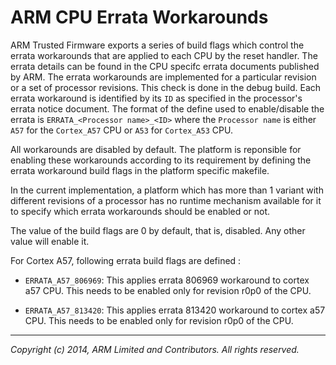 ARM CPU Errata Workarounds
==========================

ARM Trusted Firmware exports a series of build flags which control the
errata workarounds that are applied to each CPU by the reset handler. The
errata details can be found in the CPU specifc errata documents published
by ARM. The errata workarounds are implemented for a particular revision
or a set of processor revisions. This check is done in the debug build.
Each errata workaround is identified by its `ID` as specified in the processor's
errata notice document. The format of the define used to enable/disable the
errata is `ERRATA_<Processor name>_<ID>` where the `Processor name`
is either `A57` for the `Cortex_A57` CPU or `A53` for `Cortex_A53` CPU.

All workarounds are disabled by default. The platform is reponsible for
enabling these workarounds according to its requirement by defining the
errata workaround build flags in the platform specific makefile.

In the current implementation, a platform which has more than 1 variant
with different revisions of a processor has no runtime mechanism available
for it to specify which errata workarounds should be enabled or not.

The value of the build flags are 0 by default, that is, disabled. Any other
value will enable it.

For Cortex A57, following errata build flags are defined :

*   `ERRATA_A57_806969`: This applies errata 806969 workaround to cortex a57
     CPU. This needs to be enabled only for revision r0p0 of the CPU.

*   `ERRATA_A57_813420`: This applies errata 813420 workaround to cortex a57
     CPU. This needs to be enabled only for revision r0p0 of the CPU.

- - - - - - - - - - - - - - - - - - - - - - - - - - - - - - - - - - - - - - -

_Copyright (c) 2014, ARM Limited and Contributors. All rights reserved._
